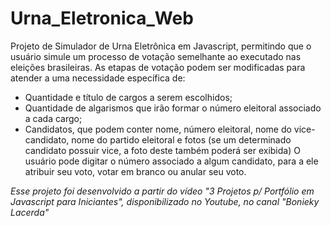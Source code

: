 # Urna_Eletronica_Web
Projeto de Simulador de Urna Eletrônica em Javascript, permitindo que o usuário simule um processo de votação semelhante ao executado nas eleições brasileiras. 
As etapas de votação podem ser modificadas para atender a uma necessidade específica de:
 - Quantidade e título de cargos a serem escolhidos;
 - Quantidade de algarismos que irão formar o número eleitoral associado a cada cargo;
 - Candidatos, que podem conter nome, número eleitoral, nome do vice-candidato, nome do partido eleitoral e fotos (se um determinado candidato possuir vice, a foto deste também poderá ser exibida)
O usuário pode digitar o número associado a algum candidato, para a ele atribuir seu voto, votar em branco ou anular seu voto.

*Esse projeto foi desenvolvido a partir do vídeo "3 Projetos p/ Portfólio em Javascript para Iniciantes", disponibilizado no Youtube, no canal "Bonieky Lacerda"*
